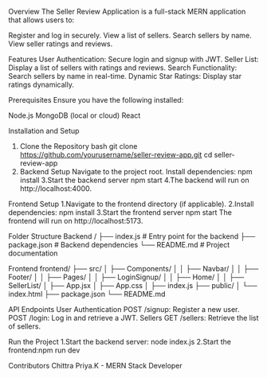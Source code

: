 Overview
The Seller Review Application is a full-stack MERN application that allows users to:

Register and log in securely.
View a list of sellers.
Search sellers by name.
View seller ratings and reviews.

Features
User Authentication: Secure login and signup with JWT.
Seller List: Display a list of sellers with ratings and reviews.
Search Functionality: Search sellers by name in real-time.
Dynamic Star Ratings: Display star ratings dynamically.

Prerequisites
Ensure you have the following installed:

Node.js
MongoDB (local or cloud)
React

Installation and Setup
1. Clone the Repository
bash
git clone https://github.com/yourusername/seller-review-app.git
cd seller-review-app
2. Backend Setup
Navigate to the project root.
Install dependencies:
npm install
3.Start the backend server
npm start
4.The backend will run on http://localhost:4000.

Frontend Setup
1.Navigate to the frontend directory (if applicable).
2.Install dependencies:
npm install 
3.Start the frontend server
npm start
The frontend will run on http://localhost:5173.

Folder Structure
Backend
/
├── index.js # Entry point for the backend
├── package.json # Backend dependencies
└── README.md # Project documentation

Frontend
frontend/
├── src/
│ ├── Components/
│ │ ├── Navbar/
│ │ ├── Footer/
│ │ ├── Pages/
│ │ ├── LoginSignup/
│ │ ├── Home/
│ │ ├── SellerList/
│ ├── App.jsx
│ ├── App.css
│ ├── index.js
├── public/
│ └── index.html
├── package.json
└── README.md



API Endpoints
User Authentication
POST /signup: Register a new user.
POST /login: Log in and retrieve a JWT.
Sellers
GET /sellers: Retrieve the list of sellers.

Run the Project
1.Start the backend server: node index.js
2.Start the frontend:npm run dev

Contributors
Chittra Priya.K - MERN Stack Developer
